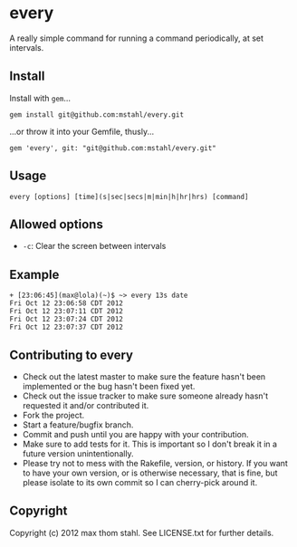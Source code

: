 # every

A really simple command for running a command periodically, at set intervals.

## Install

Install with `gem`...

    gem install git@github.com:mstahl/every.git

...or throw it into your Gemfile, thusly...

    gem 'every', git: "git@github.com:mstahl/every.git"

## Usage

    every [options] [time](s|sec|secs|m|min|h|hr|hrs) [command]

## Allowed options

  * `-c`: Clear the screen between intervals

## Example

    + [23:06:45](max@lola)(~)$ ~> every 13s date
    Fri Oct 12 23:06:58 CDT 2012
    Fri Oct 12 23:07:11 CDT 2012
    Fri Oct 12 23:07:24 CDT 2012
    Fri Oct 12 23:07:37 CDT 2012

## Contributing to every
 
  * Check out the latest master to make sure the feature hasn't been implemented or the bug hasn't been fixed yet.
  * Check out the issue tracker to make sure someone already hasn't requested it and/or contributed it.
  * Fork the project.
  * Start a feature/bugfix branch.
  * Commit and push until you are happy with your contribution.
  * Make sure to add tests for it. This is important so I don't break it in a future version unintentionally.
  * Please try not to mess with the Rakefile, version, or history. If you want to have your own version, or is otherwise necessary, that is fine, but please isolate to its own commit so I can cherry-pick around it.

## Copyright

Copyright (c) 2012 max thom stahl. See LICENSE.txt for
further details.

